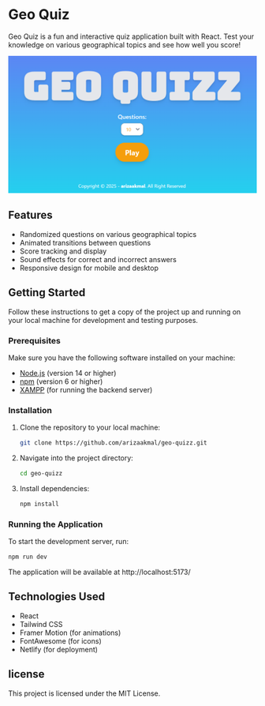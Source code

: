 # Geo Quiz

Geo Quiz is a fun and interactive quiz application built with React. Test your knowledge on various geographical topics and see how well you score!

![Geo Quiz Screenshot](./public/ss.png)

## Features

- Randomized questions on various geographical topics
- Animated transitions between questions
- Score tracking and display
- Sound effects for correct and incorrect answers
- Responsive design for mobile and desktop

## Getting Started

Follow these instructions to get a copy of the project up and running on your local machine for development and testing purposes.

### Prerequisites

Make sure you have the following software installed on your machine:

- [Node.js](https://nodejs.org/) (version 14 or higher)
- [npm](https://www.npmjs.com/) (version 6 or higher)
- [XAMPP](https://www.apachefriends.org/index.html) (for running the backend server)

### Installation

1. Clone the repository to your local machine:

   ```bash
   git clone https://github.com/arizaakmal/geo-quizz.git
   ```

2. Navigate into the project directory:

   ```bash
   cd geo-quizz
   ```

3. Install dependencies:

   ```bash
   npm install
   ```

### Running the Application

To start the development server, run:

```bash
npm run dev
```

The application will be available at http://localhost:5173/

## Technologies Used

- React
- Tailwind CSS
- Framer Motion (for animations)
- FontAwesome (for icons)
- Netlify (for deployment)

## license

This project is licensed under the MIT License.
